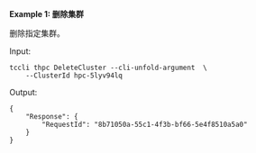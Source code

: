 **Example 1: 删除集群**

删除指定集群。

Input: 

```
tccli thpc DeleteCluster --cli-unfold-argument  \
    --ClusterId hpc-5lyv94lq
```

Output: 
```
{
    "Response": {
        "RequestId": "8b71050a-55c1-4f3b-bf66-5e4f8510a5a0"
    }
}
```

